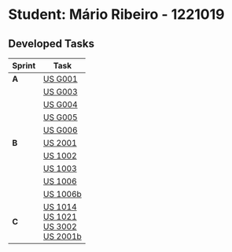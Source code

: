 # Student: Mário Ribeiro - 1221019

## Developed Tasks

| Sprint | Task                                                                                                                                                                                                                                     |
|--------|------------------------------------------------------------------------------------------------------------------------------------------------------------------------------------------------------------------------------------------|
| **A**  | [US G001](../us_g001/readme.md)                                                                                                                                                                                                          |
|        | [US G003](../us_g003/readme.md)                                                                                                                                                                                                          |
|        | [US G004](../us_g004/readme.md)                                                                                                                                                                                                          |
|        | [US G005](../us_g005/readme.md)                                                                                                                                                                                                          |
|        | [US G006](../us_g006/readme.md)                                                                                                                                                                                                          |
| **B**  | [US 2001](../example/us_1001/readme.md)                                                                                                                                                                                                  |
|        | [US 1002](../example/us_1002/readme.md)                                                                                                                                                                                                  |
|        | [US 1003](../example/us_1003/readme.md)                                                                                                                                                                                                  |
|        | [US 1006](../example/us_1006/readme.md)                                                                                                                                                                                                  |
|        | [US 1006b](../example/us_1006b/readme.md)                                                                                                                                                                                                |
| **C**  | [US 1014](SprintC/us1014/readme.md)<br>[US 1021](SprintC/us1021/readme.md)<br>[US 3002](SprintC/us3002/readme.md)<br>[US 2001b](SprintC/us2001b/readme.md) |

